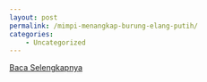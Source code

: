 ```yaml
---
layout: post
permalink: /mimpi-menangkap-burung-elang-putih/
categories:
    - Uncategorized
---
```


[Baca Selengkapnya](/02)